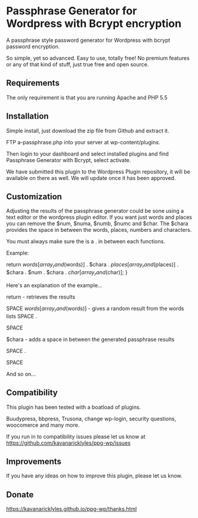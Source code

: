 # Passphrase Generator for Wordpress with Bcrypt encryption

A passphrase style password generator for Wordpress with bcrypt password encryption.

So simple, yet so advanced. Easy to use, totally free!
No premium features or any of that kind of stuff, just true free and open source.

## Requirements

The only requirement is that you are running Apache and PHP 5.5



## Installation

Simple install, just download the zip file from Github and extract it.

FTP a-passphrase.php into your server at wp-content/plugins.

Then login to your dashboard and select installed plugins and find Passphrase Generator with Bcrypt, select activate.

We have submitted this plugin to the Wordpress Plugin repository, it will be available on there as well. We will update once it has been approved.


## Customization

Adjusting the results of the passphrase generator could be sone using a text editor or the wordpress plugin editor.
If you want just words and places you can remove the $num, $numa, $numb, $numc and $char. The $chara provides the space in between the words, places, numbers and characters.

You must always make sure the is a . in between each functions.

Example:

return $words[array_rand($words)] . $chara . $places[array_rand($places)] . $chara . $num . $chara . $char[array_rand($char)]; }

Here's an explanation of the example...

return - retrieves the results

SPACE
$words[array_rand($words)] - gives a random result from the words lists
SPACE
.

SPACE

$chara - adds a space in between the generated passphrase results


SPACE
.

SPACE

And so on...


## Compatibility

This plugin has been tested with a boatload of plugins.

Buudypress, bbpress, Trusona, change wp-login, 
security questions, woocomerce and many more.

If you run in to compatibility issues please let us know at https://github.com/kavanaricklyles/ppg-wp/issues

## Improvements

If you have any ideas on how to improve this plugin, please let us know.

## Donate

https://kavanaricklyles.github.io/ppg-wp/thanks.html

